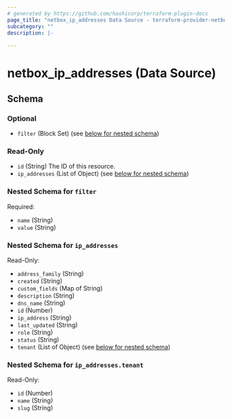 ```yaml
---
# generated by https://github.com/hashicorp/terraform-plugin-docs
page_title: "netbox_ip_addresses Data Source - terraform-provider-netbox"
subcategory: ""
description: |-
  
---
```


# netbox_ip_addresses (Data Source)





<!-- schema generated by tfplugindocs -->
## Schema

### Optional

- `filter` (Block Set) (see [below for nested schema](#nestedblock--filter))

### Read-Only

- `id` (String) The ID of this resource.
- `ip_addresses` (List of Object) (see [below for nested schema](#nestedatt--ip_addresses))

<a id="nestedblock--filter"></a>
### Nested Schema for `filter`

Required:

- `name` (String)
- `value` (String)


<a id="nestedatt--ip_addresses"></a>
### Nested Schema for `ip_addresses`

Read-Only:

- `address_family` (String)
- `created` (String)
- `custom_fields` (Map of String)
- `description` (String)
- `dns_name` (String)
- `id` (Number)
- `ip_address` (String)
- `last_updated` (String)
- `role` (String)
- `status` (String)
- `tenant` (List of Object) (see [below for nested schema](#nestedobjatt--ip_addresses--tenant))

<a id="nestedobjatt--ip_addresses--tenant"></a>
### Nested Schema for `ip_addresses.tenant`

Read-Only:

- `id` (Number)
- `name` (String)
- `slug` (String)


